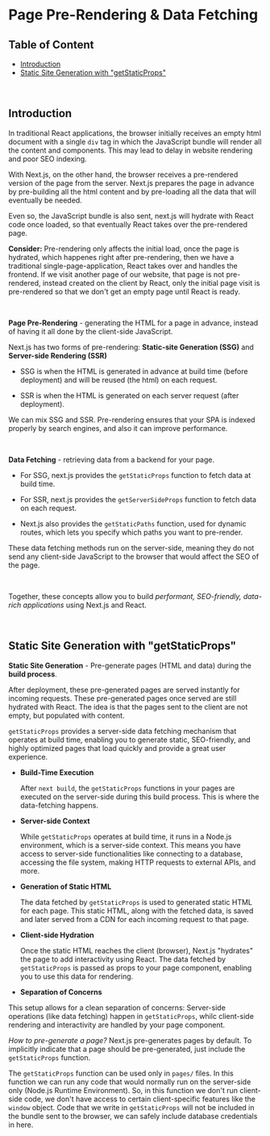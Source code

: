 # Page Pre-Rendering & Data Fetching

## Table of Content

- [Introduction](#introduction)
- [Static Site Generation with "getStaticProps"](#static-site-generation-with-getstaticprops)

<br>
 
## Introduction

In traditional React applications, the browser initially receives an empty html document with a single `div` tag in which the JavaScript bundle will render all the content and components. This may lead to delay in website rendering and poor SEO indexing.

With Next.js, on the other hand, the browser receives a pre-rendered version of the page from the server. Next.js prepares the page in advance by pre-building all the html content and by pre-loading all the data that will eventually be needed.

Even so, the JavaScript bundle is also sent, next.js will hydrate with React code once loaded, so that eventually React takes over the pre-rendered page.

**Consider:** Pre-rendering only affects the initial load, once the page is hydrated, which happenes right after pre-rendering, then we have a traditional single-page-application, React takes over and handles the frontend. If we visit another page of our website, that page is not pre-rendered, instead created on the client by React, only the initial page visit is pre-rendered so that we don't get an empty page until React is ready.

<br>

**Page Pre-Rendering** - generating the HTML for a page in advance, instead of having it all done by the client-side JavaScript.

Next.js has two forms of pre-rendering: **Static-site Generation (SSG)** and **Server-side Rendering (SSR)**

- SSG is when the HTML is generated in advance at build time (before deployment) and will be reused (the html) on each request.

- SSR is when the HTML is generated on each server request (after deployment).

We can mix SSG and SSR. Pre-rendering ensures that your SPA is indexed properly by search engines, and also it can improve performance.

<br>

**Data Fetching** - retrieving data from a backend for your page.

- For SSG, next.js provides the `getStaticProps` function to fetch data at build time.

- For SSR, next.js provides the `getServerSideProps` function to fetch data on each request.

- Next.js also provides the `getStaticPaths` function, used for dynamic routes, which lets you specify which paths you want to pre-render.

These data fetching methods run on the server-side, meaning they do not send any client-side JavaScript to the browser that would affect the SEO of the page.

<br>

Together, these concepts allow you to build _performant, SEO-friendly, data-rich applications_ using Next.js and React.

<br>

## Static Site Generation with "getStaticProps"

**Static Site Generation** - Pre-generate pages (HTML and data) during the **build process**.

After deployment, these pre-generated pages are served instantly for incoming requests. These pre-generated pages once served are still hydrated with React. The idea is that the pages sent to the client are not empty, but populated with content.

`getStaticProps` provides a server-side data fetching mechanism that operates at build time, enabling you to generate static, SEO-friendly, and highly optimized pages that load quickly and provide a great user experience.

- **Build-Time Execution**

  After `next build`, the `getStaticProps` functions in your pages are executed on the server-side during this build process. This is where the data-fetching happens.

- **Server-side Context**

  While `getStaticProps` operates at build time, it runs in a Node.js environment, which is a server-side context. This means you have access to server-side functionalities like connecting to a database, accessing the file system, making HTTP requests to external APIs, and more.

- **Generation of Static HTML**

  The data fetched by `getStaticProps` is used to generated static HTML for each page. This static HTML, along with the fetched data, is saved and later served from a CDN for each incoming request to that page.

- **Client-side Hydration**

  Once the static HTML reaches the client (browser), Next.js "hydrates" the page to add interactivity using React. The data fetched by `getStaticProps` is passed as props to your page component, enabling you to use this data for rendering.

- **Separation of Concerns**

This setup allows for a clean separation of concerns: Server-side operations (like data fetching) happen in `getStaticProps`, whilc client-side rendering and interactivity are handled by your page component.

_How to pre-generate a page?_ Next.js pre-generates pages by default. To implicitly indicate that a page should be pre-generated, just include the `getStaticProps` function.

The `getStaticProps` function can be used only in `pages/` files. In this function we can run any code that would normally run on the server-side only (Node.js Runtime Environment). So, in this function we don't run client-side code, we don't have access to certain client-specific features like the `window` object. Code that we write in `getStaticProps` will not be included in the bundle sent to the browser, we can safely include database credentials in here.

<br>

<!-- ## "getStaticProps" -->
